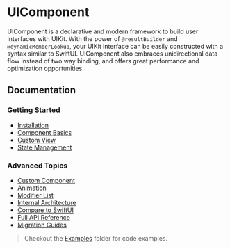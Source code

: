 # UIComponent

UIComponent is a declarative and modern framework to build user interfaces with UIKit. With the power of `@resultBuilder` and `@dynamicMemberLookup`, your UIKit interface can be easily constructed with a syntax similar to SwiftUI. UIComponent also embraces unidirectional data flow instead of two way binding, and offers great performance and optimization opportunities.

## Documentation

### Getting Started

- [Installation](https://lkzhao.com/UIComponent/documentation/uicomponent/installation)
- [Component Basics](https://lkzhao.com/UIComponent/documentation/uicomponent/componentbasics)
- [Custom View](https://lkzhao.com/UIComponent/documentation/uicomponent/customview)
- [State Management](https://lkzhao.com/UIComponent/documentation/uicomponent/statemanagement)

### Advanced Topics

- [Custom Component](https://lkzhao.com/UIComponent/documentation/uicomponent/customcomponent)
- [Animation](https://lkzhao.com/UIComponent/documentation/uicomponent/animation)
- [Modifier List](https://lkzhao.com/UIComponent/documentation/uicomponent/component#instance-methods)
- [Internal Architecture](https://lkzhao.com/UIComponent/documentation/uicomponent/architecture)
- [Compare to SwiftUI](https://lkzhao.com/UIComponent/documentation/uicomponent/swiftuicompare)
- [Full API Reference](https://lkzhao.com/UIComponent/documentation/uicomponent)
- [Migration Guides](https://lkzhao.com/UIComponent/documentation/uicomponent/migrationguides)

> Checkout the [Examples](https://github.com/lkzhao/UIComponent/tree/master/Examples) folder for code examples.
